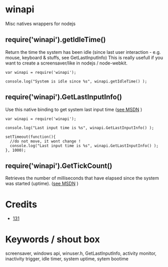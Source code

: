 # winapi
Misc natives wrappers for nodejs

## require('winapi').getIdleTime()
Return the time the system has been idle (since last user interaction - e.g. mouse, keyboard & stuffs, see GetLastInputInfo)
This is really usefull if you want to create a screensaver/like in nodejs / node-webkit.

```
var winapi = require('winapi');

console.log("System is idle since %s", winapi.getIdleTime() );

```



## require('winapi').GetLastInputInfo()
Use this native binding to get system last input time ([see MSDN](https://msdn.microsoft.com/en-us/library/windows/desktop/ms646302%28v=vs.85%29.aspx) )

```
var winapi = require('winapi');

console.log("Last input time is %s", winapi.GetLastInputInfo() );

setTimeout(function(){
  //do not move, it wont change !
  console.log("Last input time is %s", winapi.GetLastInputInfo() );
}, 1000);

```


## require('winapi').GetTickCount()
Retrieves the number of milliseconds that have elapsed since the system was started (uptime). ([see MSDN](https://msdn.microsoft.com/en-us/library/windows/desktop/ms724408%28v=vs.85%29.aspx) )


# Credits
* [131](mailto:131.js@cloudyks.org)


# Keywords / shout box
screensaver, windows api, winuser.h, GetLastInputInfo, activity monitor, inactivity trigger, idle timer, system uptime, sytem bootime


